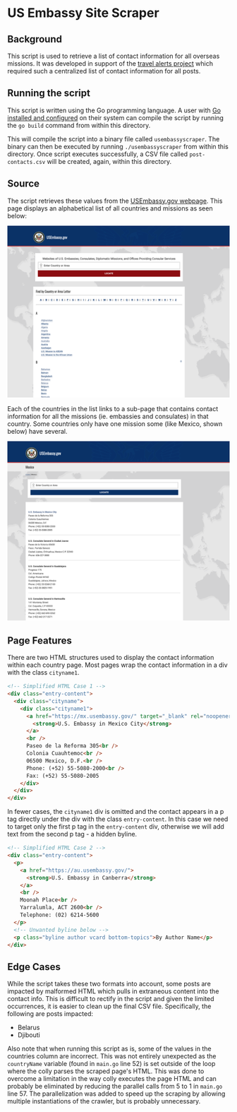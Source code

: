 # US Embassy Site Scraper

## Background

This script is used to retrieve a list of contact information for all overseas missions. It was developed in support of the [travel alerts project](https://github.com/IIP-Design/travel-alerts) which required such a centralized list of contact information for all posts.

## Running the script

This script is written using the Go programming language. A user with [Go installed and configured](https://go.dev/doc/install) on their system can compile the script by running the `go build` command from within this directory.

This will compile the script into a binary file called `usembassyscraper`. The binary can then be executed by running `./usembassyscraper` from within this directory. Once script executes successfully, a CSV file called `post-contacts.csv` will be created, again, within this directory.

## Source

The script retrieves these values from the [USEmbassy.gov webpage](https://www.usembassy.gov/). This page displays an alphabetical list of all countries and missions as seen below:

![A screenshot of the www.usembassy.gov homepage demonstrating that the page displays a list of countries in alphabetical order](./assets/homepage.png)

Each of the countries in the list links to a sub-page that contains contact information for all the missions (ie. embassies and consulates) in that country. Some countries only have one mission some (like Mexico, shown below) have several.

![A screenshot of the US Embassy.gov page for Mexico which shows contact information for the missions in this country including the U.S. Embassy in Mexico City, the U.S. Consulate General in Ciudad Juarez, and the U.S. Consulate General in Guadalajara](./assets/country.png)

## Page Features

There are two HTML structures used to display the contact information within each country page. Most pages wrap the contact information in a div with the class `cityname1`.

```html
<!-- Simplified HTML Case 1 -->
<div class="entry-content">
  <div class="cityname">
    <div class="cityname1">
      <a href="https://mx.usembassy.gov/" target="_blank" rel="noopener">
        <strong>U.S. Embassy in Mexico City</strong>
      </a>
      <br />
      Paseo de la Reforma 305<br />
      Colonia Cuauhtemoc<br />
      06500 Mexico, D.F.<br />
      Phone: (+52) 55-5080-2000<br />
      Fax: (+52) 55-5080-2005
    </div>
  </div>
</div>
```

In fewer cases, the `cityname1` div is omitted and the contact appears in a p tag directly under the div with the class `entry-content`. In this case we need to target only the first p tag in the `entry-content` div, otherwise we will add text from the second p tag - a hidden byline.

```html
<!-- Simplified HTML Case 2 -->
<div class="entry-content">
  <p>
    <a href="https://au.usembassy.gov/">
      <strong>U.S. Embassy in Canberra</strong>
    </a>
    <br />
    Moonah Place<br />
    Yarralumla, ACT 2600<br />
    Telephone: (02) 6214-5600
  </p>
  <!-- Unwanted byline below -->
  <p class="byline author vcard bottom-topics">By Author Name</p>
</div>
```

## Edge Cases

While the script takes these two formats into account, some posts are impacted by malformed HTML which pulls in extraneous content into the contact info. This is difficult to rectify in the script and given the limited occurrences, it is easier to clean up the final CSV file. Specifically, the following are posts impacted:

- Belarus
- Djibouti

Also note that when running this script as is, some of the values in the countries column are incorrect. This was not entirely unexpected as the `countryName` variable (found in `main.go` line 52) is set outside of the loop where the colly parses the scraped page's HTML. This was done to overcome a limitation in the way colly executes the page HTML and can probably be eliminated by reducing the parallel calls from 5 to 1 in `main.go` line 57. The parallelization was added to speed up the scraping by allowing multiple instantiations of the crawler, but is probably unnecessary.
